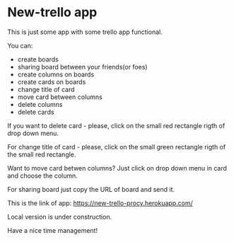 # New-trello app

This is just some app with some trello app functional.

You can:
* create boards
* sharing board between your friends(or foes)
* create columns on boards
* create cards on boards
* change title of card
* move card between columns
* delete columns
* delete cards

If you want to delete card - please, click on the small red rectangle rigth of drop down menu.

For change title of card - please, click on the small green rectangle rigth of the small red rectangle.

Want to move card betwen columns? Just click on drop down menu in card and choose the column.

For sharing board just copy the URL of board and send it.

This is the link of app: https://new-trello-procy.herokuapp.com/

Local version is under construction.

Have a nice time management!